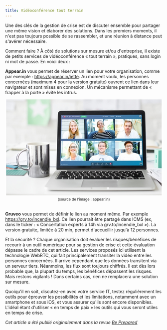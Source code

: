 ```yaml
---
title: Vidéoconférence tout terrain
---
```


Une des clés de la gestion de crise est de discuter ensemble pour partager une même vision et élaborer des solutions. Dans les premiers moments, il n'est pas toujours possible de se rassembler, et une réunion à distance peut s'avérer nécessaire.

Comment faire ? À côté de solutions sur mesure et/ou d'entreprise, il existe de petits services de vidéoconférence « tout terrain », pratiques, sans login ni mot de passe. En voici deux :

**Appear.in** vous permet de réserver un lien pour votre organisation, comme par exemple : <https://appear.in/jette>. Au moment voulu, les personnes concernées (maximum 4 pour la version gratuite) ouvrent ce lien dans leur navigateur et sont mises en connexion. Un mécanisme permettant de « frapper à la porte » évite les intrus.

<center>
<img src='../images/3tZSH1eL_lowres.jpg'><br>
<small>(source de l'image : appear.in)</small>
</center><br>

**Gruveo** vous permet de définir le lien au moment même. Par exemple <https://grv.to/incendie_bxl>. Ce lien pourrait être partagé dans ICMS (ex, dans le ticker : « Concertation experts à 14h via grv.to/incendie_bxl »). La version gratuite, limitée à 20 min, permet d'accueillir jusqu'à 12 personnes.

Et la sécurité ? Chaque organisation doit évaluer les risques/bénéfices de recourir à un outil numérique pour sa gestion de crise et cette évaluation dépasse le cadre de cet article. Les services proposés ici utilisent la technologie WebRTC, qui fait principalement transiter la vidéo entre les personnes concernées. Il arrive cependant que les données transitent via un serveur tiers. Néanmoins, les flux sont toujours chiffrés. Il est dès lors probable que, la plupart du temps, les bénéfices dépassent les risques. Mais restons vigilants ! Dans certains cas, rien ne remplacera une solution sur mesure.

Quoiqu'il en soit, discutez-en avec votre service IT, testez régulièrement les outils pour éprouver les possibilités et les limitations, notamment avec un smartphone et sous iOS, et vous assurer qu'ils sont encore disponibles. L'idéal étant d'utiliser « en temps de paix » les outils qui vous seront utiles en temps de crise.

*Cet article a été publié originalement dans la revue <a href='https://www.diekeure.be/fr-be/professional/9346/be-prepared-nr-4-2018-tijdschrift-voor-noodplanning-en-crisisbeheer-be-prepared-n-4-2018-revue-de-planification-durgence-et-de-gestion-de-crise'>Be Prepared</a>*

